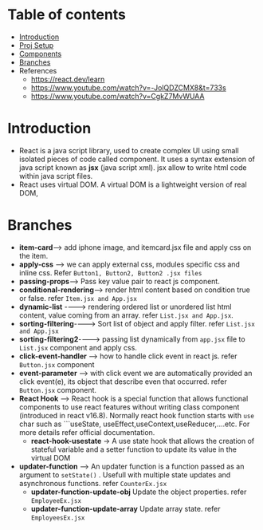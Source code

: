 # Table of contents
- [Introduction](#introduction)
- [Proj Setup](/project-setup.md)
- [Components](/component.md)
- [Branches](#branches)
- References
  - https://react.dev/learn
  - https://www.youtube.com/watch?v=-JolQDZCMX8&t=733s
  - https://www.youtube.com/watch?v=CgkZ7MvWUAA

# Introduction
- React is a java script library, used to create complex UI using small isolated pieces of code called component. It uses a syntax extension of java script known as **jsx** (java script xml). jsx allow to write html code within java script files.
- React uses virtual DOM. A virtual DOM is a lightweight version of real DOM, 

# Branches
- **item-card**--> add iphone image, and itemcard.jsx file and apply css on the item.
- **apply-css** --> we can apply external css, modules specific css and inline css. Refer ```Button1, Button2, Button2 .jsx files```
- **passing-props**--> Pass key value pair to react js component.
- **conditional-rendering**--> render html content based on condition true or false. refer ```Item.jsx and App.jsx```
- **dynamic-list** ----> rendering ordered list or unordered list html content, value coming from an array. refer ```List.jsx and App.jsx```.
- **sorting-filtering**----> Sort list of object and apply filter. refer ```List.jsx and App.jsx```
- **sorting-filtering2**----> passing list dynamically from ```app.jsx``` file to ```List.jsx``` component and apply css.
- **click-event-handler** --> how to handle click event in react js. refer ```Button.jsx``` component
- **event-parameter** --> with click event we are automatically provided an click event(e), its object that describe even that occurred. refer ```Button.jsx``` component.
- **React Hook** --> React hook is a special function that allows functional components to use react features without writing class component (introduced in react v16.8). Normally react hook function starts with ```use``` char such as ```useState, useEffect,useContext,useReducer,....etc. For more details refer official documentation.
   - **react-hook-usestate** -> A use state hook that allows the creation of stateful variable and a setter function to update its value in the virtual DOM
- **updater-function** --> An updater function is a function passed as an argument to ```setState()``` . Usefull with multiple state updates and asynchronous functions. refer ```CounterEx.jsx```
   - **updater-function-update-obj** Update the object properties. refer ```EmployeeEx.jsx```
   - **updater-function-update-array** Update array state. refer ```EmployeesEx.jsx```
